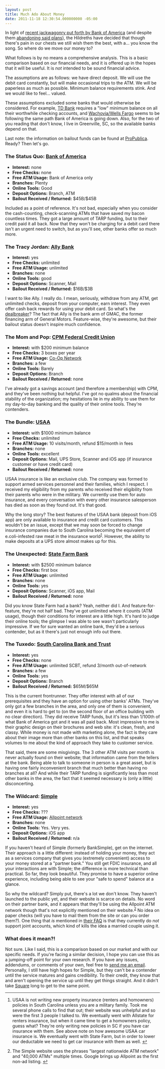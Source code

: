 ```yaml
---
layout: post
title: Much Ado About Money
date: 2011-11-18 12:30:54.000000000 -05:00
---
```

<p>In light of <a href="http://money.cnn.com/2011/09/29/pf/bank_of_america_debit_fee/">recent jackwagonry put forth by Bank of America</a> (and despite them <a href="http://money.cnn.com/2011/11/01/pf/bank_of_america_debit_fee/index.htm">abandoning said plans</a>), the Hildreths have decided that though there's pain in our chests we still wish them the best, with a... you know the song. So where do we move our money to?</p>

<p>What follows is by no means a comprehensive analysis. This is a basic comparison based on our financial needs, and it is offered up in the hopes that it will be useful. It is <em>not</em> intended to be sound financial advice.</p>

<p>The assumptions are as follows: we have direct deposit. We will use the debit card constantly, but will make occasional trips to the ATM. We will be paperless as much as possible. Minimum balance requirements stink. And we would like to feel... valued.</p>

<p>These assumptions excluded some banks that would otherwise be considered. For example, <a href="http://www.tdbank.com/">TD Bank</a> requires a "low" minimum balance on all their worthwhile checking accounts, and <a href="http://www.wellsfargo.com/">Wachovia/Wells Fargo</a> seems to be following the same path Bank of America is going down. Also, for the two of you reading that don't know, I live in Greenville, SC, so the available banks depend on that.</p>

<p>Last note: the information on bailout funds can be found at <a href="http://projects.propublica.org/bailout/list">ProPublica</a>. Ready? Then let's go.</p>

<h3>The Status Quo: <a href="http://www.bankofamerica.com/">Bank of America</a></h3>

<ul>
<li><strong>Interest:</strong> none</li>
<li><strong>Free Checks:</strong> none</li>
<li><strong>Free ATM Usage:</strong> Bank of America only</li>
<li><strong>Branches:</strong> Plenty</li>
<li><strong>Online Tools:</strong> Good</li>
<li><strong>Deposit Options:</strong> Branch, ATM</li>
<li><strong>Bailout Received / Returned:</strong> $45B/$45B</li>
</ul>

<p>Included as a point of reference. It's not bad, especially when you consider the cash-counting, check-scanning ATMs that have saved my bacon countless times. They got a large amount of TARP funding, but to their credit paid it all back. Now that they won't be charging for a debit card there isn't an urgent need to switch, but as you'll see, other banks offer so much more.</p>

<h3>The Tracy Jordan: <a href="http://www.ally.com/">Ally Bank</a></h3>

<ul>
<li><strong>Interest:</strong> yes</li>
<li><strong>Free Checks:</strong> unlimited</li>
<li><strong>Free ATM Usage:</strong> unlimited</li>
<li><strong>Branches:</strong> none</li>
<li><strong>Online Tools:</strong> good</li>
<li><strong>Deposit Options:</strong> Scanner, Mail</li>
<li><strong>Bailout Received / Returned:</strong> $16B/$3B</li>
</ul>

<p>I want to like Ally. I really do. I mean, seriously, withdraw from any ATM, get unlimited checks, deposit from your computer, earn interest. They even offer cash back rewards for using your debit card. So what's the <a href="http://www.hulu.com/watch/73150/30-rock-preach-it-liz-lemon">dealbreaker</a>? The fact that Ally is the bank arm of GMAC, the former financing arm of General Motors. Feature-wise, they're awesome, but their bailout status doesn't inspire much confidence.</p>

<h3>The Mom and Pop: <a href="http://www.cpmfed.com/">CPM Federal Credit Union</a></h3>

<ul>
<li><strong>Interest:</strong> with $200 minimum balance</li>
<li><strong>Free Checks:</strong> 3 boxes per year</li>
<li><strong>Free ATM Usage:</strong> <a href="https://www.co-opfs.org/">Co-Op Network</a></li>
<li><strong>Branches:</strong> a few</li>
<li><strong>Online Tools:</strong> Barely</li>
<li><strong>Deposit Options:</strong> Branch</li>
<li><strong>Bailout Received / Returned:</strong> none</li>
</ul>

<p>I've already got a savings account (and therefore a membership) with CPM, and they've been nothing but helpful. I've got no qualms about the financial stability of the organization; my hesitations lie in my ability to use them for my day-to-day banking and the quality of their online tools. They're contenders.</p>

<h3>The Bundle: <a href="http://www.usaa.com/">USAA</a></h3>

<ul>
<li><strong>Interest:</strong> with $1000 minimum balance</li>
<li><strong>Free Checks:</strong> unlimited</li>
<li><strong>Free ATM Usage:</strong> 10 visits/month, refund $15/month in fees</li>
<li><strong>Branches:</strong> none</li>
<li><strong>Online Tools:</strong> excellent</li>
<li><strong>Deposit Options:</strong> Mail, UPS Store, Scanner and iOS app (if insurance customer or have credit card)</li>
<li><strong>Bailout Received / Returned:</strong> none</li>
</ul>

<p>USAA insurance is like an exclusive club. The company was formed to support armed services personnel and their families, which I respect. I received my eligibility from my parents who received their eligibility from their parents who were in the military. We currently use them for auto insurance, and every conversation with every other insurance salesperson has died as soon as they found out. It's that good.</p>

<p>Why the long story? The best features of the USAA bank (deposit from iOS app) are only available to insurance and credit card customers. This wouldn't be an issue, except that we may soon be forced to change insurance companies due to South Carolina becoming the equivalent of e.coli-infested raw meat in the insurance world<sup id="fnref-81:ins"><a href="#fn-81:ins" rel="footnote">1</a></sup>. However, the ability to make deposits at a UPS store almost makes up for this.</p>

<h3>The Unexpected: <a href="http://www.statefarm.com/bank/bank.asp">State Farm Bank</a></h3>

<ul>
<li><strong>Interest:</strong> with $2500 minimum balance</li>
<li><strong>Free Checks:</strong> first box</li>
<li><strong>Free ATM Usage:</strong> unlimited</li>
<li><strong>Branches:</strong> none</li>
<li><strong>Online Tools:</strong> yes</li>
<li><strong>Deposit Options:</strong> Scanner, iOS app, Mail</li>
<li><strong>Bailout Received / Returned:</strong> none</li>
</ul>

<p>Did you know State Farm had a bank? Yeah, neither did I. And feature-for-feature, they're not half bad. They've got unlimited where it counts (ATM usage), though their conditions for interest are a little high. It's hard to judge their online tools; the glimpse I was able to see wasn't particularly impressive. If we for sure wanted an online bank, they'd be a serious contender, but as it there's just not enough info out there.</p>

<h3>The Tuxedo: <a href="http://www.scbtonline.com/">South Carolina Bank and Trust</a></h3>

<ul>
<li><strong>Interest:</strong> yes</li>
<li><strong>Free Checks:</strong> none</li>
<li><strong>Free ATM Usage:</strong> unlimited SCBT, refund 3/month out-of-network</li>
<li><strong>Branches:</strong> a few</li>
<li><strong>Online Tools:</strong> yes</li>
<li><strong>Deposit Options:</strong> Branch</li>
<li><strong>Bailout Received / Returned:</strong> $65M/$65M</li>
</ul>

<p>This is the current frontrunner. They offer interest with all of our prerequisites and they have an option for using other banks' ATMs. They've only got a few branches in the area, and only one of them is convenient, and even it is hard to get to (on the second floor of an office building with no clear direction). They did receive TARP funds, but it's less than 1/100th of what Bank of America got and it was all paid back. Most impressive to me is their graphic design on their brochures and web site: it's clean, fresh, and classy. While money is not made with marketing alone, the fact is they care about their image more than other banks on this list, and that speaks volumes to me about the kind of approach they take to customer service.</p>

<p>That said, there are some misgivings. The 3 other ATM visits per month is never actually found on their website; that information came from the tellers at the bank. Being able to talk to someone in person is a great asset, but is having one fairly inconvenient branch that much better than having no branches at all? And while their TARP funding is significantly less than most other banks in the area, the fact that it seemed necessary is (only a little) disconcerting.</p>

<h3>The Wildcard: <a href="http://www.simple.com/">Simple</a></h3>

<ul>
<li><strong>Interest:</strong> yes</li>
<li><strong>Free Checks:</strong> ???</li>
<li><strong>Free ATM Usage:</strong> <a href="http://www.allpointnetwork.com/">Allpoint network</a></li>
<li><strong>Branches:</strong> none</li>
<li><strong>Online Tools:</strong> Yes. Very yes.</li>
<li><strong>Deposit Options:</strong> iOS app</li>
<li><strong>Bailout Received / Returned:</strong> n/a</li>
</ul>

<p>If you haven't heard of Simple (formerly BankSimple), get on the internet. Their approach is a little different: instead of holding your money, they act as a services company that gives you (extremely convenient) access to your money stored at a "partner bank." You still get FDIC insurance, and all your interactions are with Simple; the difference is more technical than practical. So far, they look beautiful. They promise to have a superior online experience, including being able to see your "safe to spend" balance at a glance.</p>

<p>So why the wildcard? Simply put, there's a lot we don't know. They haven't launched to the public yet, and their website is scarce on details. No word on their partner bank, and it appears that they'll be using the Allpoint ATM network though that's not explicitly mentioned on their website.<sup id="fnref-81:apatm"><a href="#fn-81:apatm" rel="footnote">2</a></sup> No idea on paper checks (will you have to mail them from the site or can you order them?). One thing that <em>is</em> mentioned in <a href="https://www.simple.com/faq/#other">their FAQ</a> is that they currently do <em>not</em> support joint accounts, which kind of kills the idea a married couple using it.</p>

<h3>What does it mean?!</h3>

<p>Not sure. Like I said, this is a comparison based on our market and with our specific needs. If you're facing a similar decision, I hope you can use this as a jumping-off point for your own research. If you have any issues, addendums, or comments of your own, feel free to <a href="mailto:oddevan@shortmail.com">send me an email</a>. Personally, I still have high hopes for Simple, but they can't be a contender until the service matures and gains credibility. To their credit, they know that and aren't opening the service up until they get things straight. And it didn't take <a href="http://squareup.com/">Square</a> long to get to the same point.</p>

<div class="footnotes">
<hr />
<ol>

<li id="fn-81:ins">
<p>USAA is not writing new property insurance (renters and homowners) policies in South Carolina unless you are a military family. Took me several phone calls to find that out; their website was unhelpful and so were the first 3 people I talked to. We eventually went with Allstate for renters insurance, but when it came time to get a homowners policy, guess what? They're only writing new policies in SC if you have car insurance with them. See above note on how awesome USAA car insurance is. We eventually went with State Farm, but in order to lower our deductable we need to get car insurance with them as well.&#160;<a href="#fnref-81:ins" rev="footnote">&#8617;</a></p>
</li>

<li id="fn-81:apatm">
<p>The Simple website uses the phrases "largest nationwide ATM network" and "40,000 ATMs" multiple times. Google brings up Allpoint as the first non-ad listing.&#160;<a href="#fnref-81:apatm" rev="footnote">&#8617;</a></p>
</li>

</ol>
</div>
